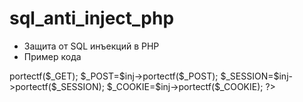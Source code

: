 # sql_anti_inject_php
* Защита от SQL инъекций в PHP
* Пример кода
 
<?php
include "class.protect.php";
$inj=new por_inject();
$_GET=$inj->portectf($_GET);
$_POST=$inj->portectf($_POST);
$_SESSION=$inj->portectf($_SESSION);
$_COOKIE=$inj->portectf($_COOKIE);
?>
 
